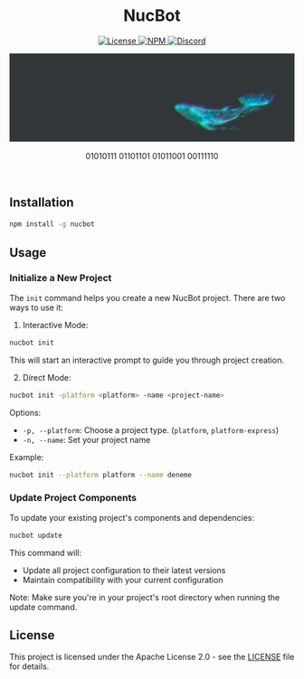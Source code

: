 <h1 align="center">NucBot</h1>

<p align="center">
  <a href="https://www.apache.org/licenses/LICENSE-2.0">
    <img src="https://img.shields.io/badge/Apache-2.0-yellow?style=for-the-badge&logo=apache" alt="License" />
  </a>
  <a href="https://www.npmjs.com/package/nucleoidjs">
    <img src="https://img.shields.io/badge/NPM-red?style=for-the-badge&logo=npm" alt="NPM" />
  </a>
  <a href="https://discord.com/invite/eWXFCCuU5y">
    <img src="https://img.shields.io/badge/Discord-lightgrey?style=for-the-badge&logo=discord" alt="Discord" />
  </a>
</p>

![Banner](.github/media/banner.gif)

<p align="center">
  01010111 01101101 01011001 00111110
</p>

<br/>

## Installation

```bash
npm install -g nucbot
```

## Usage

### Initialize a New Project

The `init` command helps you create a new NucBot project. There are two ways to use it:

1. Interactive Mode:
```bash
nucbot init
```
This will start an interactive prompt to guide you through project creation.

2. Direct Mode:
```bash
nucbot init -platform <platform> -name <project-name>
```

Options:
- `-p, --platform`: Choose a project type. (`platform`, `platform-express`)
- `-n, --name`: Set your project name

Example:
```bash
nucbot init --platform platform --name deneme      
```

### Update Project Components

To update your existing project's components and dependencies:

```bash
nucbot update
```

This command will:
- Update all project configuration to their latest versions
- Maintain compatibility with your current configuration

Note: Make sure you're in your project's root directory when running the update command.

## License

This project is licensed under the Apache License 2.0 - see the [LICENSE](LICENSE) file for details.
